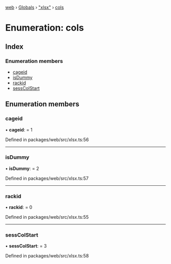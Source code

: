[web](../README.md) › [Globals](../globals.md) › ["xlsx"](../modules/_xlsx_.md) › [cols](_xlsx_.cols.md)

# Enumeration: cols

## Index

### Enumeration members

* [cageid](_xlsx_.cols.md#cageid)
* [isDummy](_xlsx_.cols.md#isdummy)
* [rackid](_xlsx_.cols.md#rackid)
* [sessColStart](_xlsx_.cols.md#sesscolstart)

## Enumeration members

###  cageid

• **cageid**: = 1

Defined in packages/web/src/xlsx.ts:56

___

###  isDummy

• **isDummy**: = 2

Defined in packages/web/src/xlsx.ts:57

___

###  rackid

• **rackid**: = 0

Defined in packages/web/src/xlsx.ts:55

___

###  sessColStart

• **sessColStart**: = 3

Defined in packages/web/src/xlsx.ts:58
